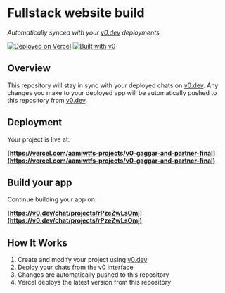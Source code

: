 # Fullstack website build

*Automatically synced with your [v0.dev](https://v0.dev) deployments*

[![Deployed on Vercel](https://img.shields.io/badge/Deployed%20on-Vercel-black?style=for-the-badge&logo=vercel)](https://vercel.com/aamiwtfs-projects/v0-gaggar-and-partner-final)
[![Built with v0](https://img.shields.io/badge/Built%20with-v0.dev-black?style=for-the-badge)](https://v0.dev/chat/projects/rPzeZwLsOmj)

## Overview

This repository will stay in sync with your deployed chats on [v0.dev](https://v0.dev).
Any changes you make to your deployed app will be automatically pushed to this repository from [v0.dev](https://v0.dev).

## Deployment

Your project is live at:

**[https://vercel.com/aamiwtfs-projects/v0-gaggar-and-partner-final](https://vercel.com/aamiwtfs-projects/v0-gaggar-and-partner-final)**

## Build your app

Continue building your app on:

**[https://v0.dev/chat/projects/rPzeZwLsOmj](https://v0.dev/chat/projects/rPzeZwLsOmj)**

## How It Works

1. Create and modify your project using [v0.dev](https://v0.dev)
2. Deploy your chats from the v0 interface
3. Changes are automatically pushed to this repository
4. Vercel deploys the latest version from this repository
